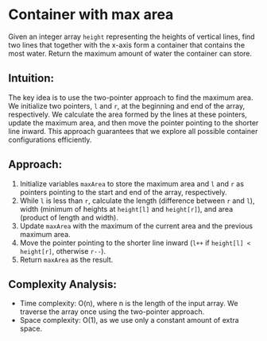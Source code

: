 # Container with max area

Given an integer array `height` representing the heights of vertical lines, find two lines that together with the x-axis form a container that contains the most water. Return the maximum amount of water the container can store.

## Intuition:
The key idea is to use the two-pointer approach to find the maximum area. We initialize two pointers, `l` and `r`, at the beginning and end of the array, respectively. We calculate the area formed by the lines at these pointers, update the maximum area, and then move the pointer pointing to the shorter line inward. This approach guarantees that we explore all possible container configurations efficiently.

## Approach:
1. Initialize variables `maxArea` to store the maximum area and `l` and `r` as pointers pointing to the start and end of the array, respectively.
2. While `l` is less than `r`, calculate the length (difference between `r` and `l`), width (minimum of heights at `height[l]` and `height[r]`), and area (product of length and width).
3. Update `maxArea` with the maximum of the current area and the previous maximum area.
4. Move the pointer pointing to the shorter line inward (`l++` if `height[l] < height[r]`, otherwise `r--`).
5. Return `maxArea` as the result.

## Complexity Analysis:
- Time complexity: O(n), where n is the length of the input array. We traverse the array once using the two-pointer approach.
- Space complexity: O(1), as we use only a constant amount of extra space.

